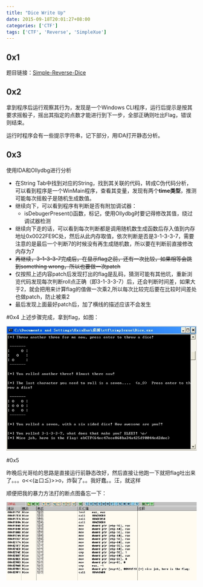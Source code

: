 ```yaml
---
title: "Dice Write Up"
date: 2015-09-18T20:01:27+08:00
categories: ['CTF']
tags: ['CTF', 'Reverse', 'SimpleXue']
---
```


## 0x1

题目链接：[Simple-Reverse-Dice](http://ctf5.simplexue.com/re/Dice.exe)

## 0x2

拿到程序后运行观察其行为，发现是一个Windows CLI程序，运行后提示是按其要求摇骰子，摇出其指定的点数才能进行到下一步，全部正确则吐出Flag，错误则结束。

运行时程序会有一些提示字符串，记下部分，用IDA打开静态分析。

## 0x3

使用IDA和Ollydbg进行分析

+ 在String Tab中找到对应的String，找到其关联的代码，转成C伪代码分析，可以看到程序是一个WinMain程序，查看其变量，发现有两个**time类型**，推测可能每次摇骰子是随机生成数值。
+ 继续向下，可以看到程序有判断是否有附加调试器：
	+ isDebugerPresent()函数，标记，使用Ollydbg时要记得修改其值，绕过调试器检测
+ 继续向下走的话，可以看到每次判断都是调用随机数生成函数后存入值到内存地址0x0022FE9C处，然后从此内存取值，依次判断是否是3-1-3-3-7，需要注意的是最后一个判断7的时候没有再生成随机数，所以要在判断前直接修改内存为7
+ ~~再继续，3-1-3-3-7完成后，在显示flag之前，还有一次比较，如果相等会跳到something wrong，所以也要做一次patch~~
+ 仅按照上述内容patch后发现打出的flag是乱码，猜测可能有其他坑，重新浏览代码发现每次判断roll点正确（即3-1-3-3-7）后，还会判断时间差，如果大于2，就会把用来计算flag的值做一次乘2,所以每次比较完后要在比较时间差处也做patch，防止被乘2
+ 最后发现上面最好patch后，加了横线的描述应该不会发生

#0x4
上述步骤完成，拿到flag，如图：

![flag](/images/DiceWriteUp/flag.jpg)

#0x5

昨晚后光哥给的思路是直接运行前静态改好，然后直接让他跑一下就把flag吐出来了。。。o<<(≧口≦)>>o，炸裂了。。我好蠢。。汪，就这样

顺便把我的暴力方法打的断点图备忘一下：

![break list](/images/DiceWriteUp/breaklist.jpg)
